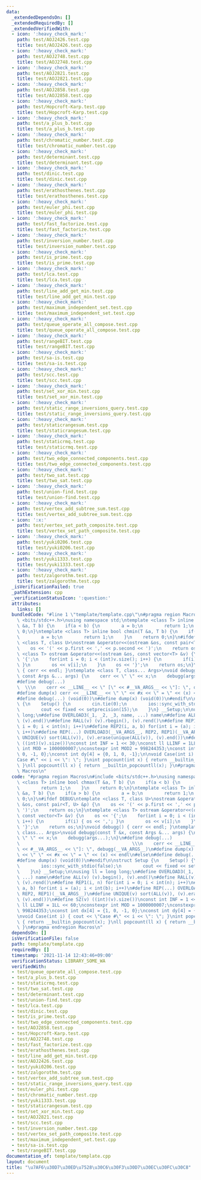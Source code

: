 ```yaml
---
data:
  _extendedDependsOn: []
  _extendedRequiredBy: []
  _extendedVerifiedWith:
  - icon: ':heavy_check_mark:'
    path: test/AOJ2426.test.cpp
    title: test/AOJ2426.test.cpp
  - icon: ':heavy_check_mark:'
    path: test/AOJ2748.test.cpp
    title: test/AOJ2748.test.cpp
  - icon: ':heavy_check_mark:'
    path: test/AOJ2821.test.cpp
    title: test/AOJ2821.test.cpp
  - icon: ':heavy_check_mark:'
    path: test/AOJ2858.test.cpp
    title: test/AOJ2858.test.cpp
  - icon: ':heavy_check_mark:'
    path: test/Hopcroft-Karp.test.cpp
    title: test/Hopcroft-Karp.test.cpp
  - icon: ':heavy_check_mark:'
    path: test/a_plus_b.test.cpp
    title: test/a_plus_b.test.cpp
  - icon: ':heavy_check_mark:'
    path: test/chromatic_number.test.cpp
    title: test/chromatic_number.test.cpp
  - icon: ':heavy_check_mark:'
    path: test/determinant.test.cpp
    title: test/determinant.test.cpp
  - icon: ':heavy_check_mark:'
    path: test/dinic.test.cpp
    title: test/dinic.test.cpp
  - icon: ':heavy_check_mark:'
    path: test/erathosthenes.test.cpp
    title: test/erathosthenes.test.cpp
  - icon: ':heavy_check_mark:'
    path: test/euler_phi.test.cpp
    title: test/euler_phi.test.cpp
  - icon: ':heavy_check_mark:'
    path: test/fast_factorize.test.cpp
    title: test/fast_factorize.test.cpp
  - icon: ':heavy_check_mark:'
    path: test/inversion_number.test.cpp
    title: test/inversion_number.test.cpp
  - icon: ':heavy_check_mark:'
    path: test/is_prime.test.cpp
    title: test/is_prime.test.cpp
  - icon: ':heavy_check_mark:'
    path: test/lca.test.cpp
    title: test/lca.test.cpp
  - icon: ':heavy_check_mark:'
    path: test/line_add_get_min.test.cpp
    title: test/line_add_get_min.test.cpp
  - icon: ':heavy_check_mark:'
    path: test/maximum_independent_set.test.cpp
    title: test/maximum_independent_set.test.cpp
  - icon: ':heavy_check_mark:'
    path: test/queue_operate_all_compose.test.cpp
    title: test/queue_operate_all_compose.test.cpp
  - icon: ':heavy_check_mark:'
    path: test/rangeBIT.test.cpp
    title: test/rangeBIT.test.cpp
  - icon: ':heavy_check_mark:'
    path: test/sa-is.test.cpp
    title: test/sa-is.test.cpp
  - icon: ':heavy_check_mark:'
    path: test/scc.test.cpp
    title: test/scc.test.cpp
  - icon: ':heavy_check_mark:'
    path: test/set_xor_min.test.cpp
    title: test/set_xor_min.test.cpp
  - icon: ':heavy_check_mark:'
    path: test/static_range_inversions_query.test.cpp
    title: test/static_range_inversions_query.test.cpp
  - icon: ':heavy_check_mark:'
    path: test/staticrangesum.test.cpp
    title: test/staticrangesum.test.cpp
  - icon: ':heavy_check_mark:'
    path: test/staticrmq.test.cpp
    title: test/staticrmq.test.cpp
  - icon: ':heavy_check_mark:'
    path: test/two_edge_connected_components.test.cpp
    title: test/two_edge_connected_components.test.cpp
  - icon: ':heavy_check_mark:'
    path: test/two_sat.test.cpp
    title: test/two_sat.test.cpp
  - icon: ':heavy_check_mark:'
    path: test/union-find.test.cpp
    title: test/union-find.test.cpp
  - icon: ':heavy_check_mark:'
    path: test/vertex_add_subtree_sum.test.cpp
    title: test/vertex_add_subtree_sum.test.cpp
  - icon: ':x:'
    path: test/vertex_set_path_composite.test.cpp
    title: test/vertex_set_path_composite.test.cpp
  - icon: ':heavy_check_mark:'
    path: test/yuki0206.test.cpp
    title: test/yuki0206.test.cpp
  - icon: ':heavy_check_mark:'
    path: test/yuki1333.test.cpp
    title: test/yuki1333.test.cpp
  - icon: ':heavy_check_mark:'
    path: test/zalgorothm.test.cpp
    title: test/zalgorothm.test.cpp
  _isVerificationFailed: true
  _pathExtension: cpp
  _verificationStatusIcon: ':question:'
  attributes:
    links: []
  bundledCode: "#line 1 \"template/template.cpp\"\n#pragma region Macros\n#include\
    \ <bits/stdc++.h>\nusing namespace std;\ntemplate <class T> inline bool chmax(T\
    \ &a, T b) {\n    if(a < b) {\n        a = b;\n        return 1;\n    }\n    return\
    \ 0;\n}\ntemplate <class T> inline bool chmin(T &a, T b) {\n    if(a > b) {\n\
    \        a = b;\n        return 1;\n    }\n    return 0;\n}\n#ifdef DEBUG\ntemplate\
    \ <class T, class U>\nostream &operator<<(ostream &os, const pair<T, U> &p) {\n\
    \    os << '(' << p.first << ',' << p.second << ')';\n    return os;\n}\ntemplate\
    \ <class T> ostream &operator<<(ostream &os, const vector<T> &v) {\n    os <<\
    \ '{';\n    for(int i = 0; i < (int)v.size(); i++) {\n        if(i) { os << ',';\
    \ }\n        os << v[i];\n    }\n    os << '}';\n    return os;\n}\nvoid debugg()\
    \ { cerr << endl; }\ntemplate <class T, class... Args>\nvoid debugg(const T &x,\
    \ const Args &... args) {\n    cerr << \" \" << x;\n    debugg(args...);\n}\n\
    #define debug(...)                                                           \
    \  \\\n    cerr << __LINE__ << \" [\" << #__VA_ARGS__ << \"]: \", debugg(__VA_ARGS__)\n\
    #define dump(x) cerr << __LINE__ << \" \" << #x << \" = \" << (x) << endl\n#else\n\
    #define debug(...) (void(0))\n#define dump(x) (void(0))\n#endif\n\nstruct Setup\
    \ {\n    Setup() {\n        cin.tie(0);\n        ios::sync_with_stdio(false);\n\
    \        cout << fixed << setprecision(15);\n    }\n} __Setup;\n\nusing ll = long\
    \ long;\n#define OVERLOAD3(_1, _2, _3, name, ...) name\n#define ALL(v) (v).begin(),\
    \ (v).end()\n#define RALL(v) (v).rbegin(), (v).rend()\n#define REP1(i, n) for(int\
    \ i = 0; i < int(n); i++)\n#define REP2(i, a, b) for(int i = (a); i < int(b);\
    \ i++)\n#define REP(...) OVERLOAD3(__VA_ARGS__, REP2, REP1)(__VA_ARGS__)\n#define\
    \ UNIQUE(v) sort(ALL(v)), (v).erase(unique(ALL(v)), (v).end())\n#define SZ(v)\
    \ ((int)(v).size())\nconst int INF = 1 << 30;\nconst ll LLINF = 1LL << 60;\nconstexpr\
    \ int MOD = 1000000007;\nconstexpr int MOD2 = 998244353;\nconst int dx[4] = {1,\
    \ 0, -1, 0};\nconst int dy[4] = {0, 1, 0, -1};\n\nvoid Case(int i) { cout << \"\
    Case #\" << i << \": \"; }\nint popcount(int x) { return __builtin_popcount(x);\
    \ }\nll popcount(ll x) { return __builtin_popcountll(x); }\n#pragma endregion\
    \ Macros\n"
  code: "#pragma region Macros\n#include <bits/stdc++.h>\nusing namespace std;\ntemplate\
    \ <class T> inline bool chmax(T &a, T b) {\n    if(a < b) {\n        a = b;\n\
    \        return 1;\n    }\n    return 0;\n}\ntemplate <class T> inline bool chmin(T\
    \ &a, T b) {\n    if(a > b) {\n        a = b;\n        return 1;\n    }\n    return\
    \ 0;\n}\n#ifdef DEBUG\ntemplate <class T, class U>\nostream &operator<<(ostream\
    \ &os, const pair<T, U> &p) {\n    os << '(' << p.first << ',' << p.second <<\
    \ ')';\n    return os;\n}\ntemplate <class T> ostream &operator<<(ostream &os,\
    \ const vector<T> &v) {\n    os << '{';\n    for(int i = 0; i < (int)v.size();\
    \ i++) {\n        if(i) { os << ','; }\n        os << v[i];\n    }\n    os <<\
    \ '}';\n    return os;\n}\nvoid debugg() { cerr << endl; }\ntemplate <class T,\
    \ class... Args>\nvoid debugg(const T &x, const Args &... args) {\n    cerr <<\
    \ \" \" << x;\n    debugg(args...);\n}\n#define debug(...)                   \
    \                                          \\\n    cerr << __LINE__ << \" [\"\
    \ << #__VA_ARGS__ << \"]: \", debugg(__VA_ARGS__)\n#define dump(x) cerr << __LINE__\
    \ << \" \" << #x << \" = \" << (x) << endl\n#else\n#define debug(...) (void(0))\n\
    #define dump(x) (void(0))\n#endif\n\nstruct Setup {\n    Setup() {\n        cin.tie(0);\n\
    \        ios::sync_with_stdio(false);\n        cout << fixed << setprecision(15);\n\
    \    }\n} __Setup;\n\nusing ll = long long;\n#define OVERLOAD3(_1, _2, _3, name,\
    \ ...) name\n#define ALL(v) (v).begin(), (v).end()\n#define RALL(v) (v).rbegin(),\
    \ (v).rend()\n#define REP1(i, n) for(int i = 0; i < int(n); i++)\n#define REP2(i,\
    \ a, b) for(int i = (a); i < int(b); i++)\n#define REP(...) OVERLOAD3(__VA_ARGS__,\
    \ REP2, REP1)(__VA_ARGS__)\n#define UNIQUE(v) sort(ALL(v)), (v).erase(unique(ALL(v)),\
    \ (v).end())\n#define SZ(v) ((int)(v).size())\nconst int INF = 1 << 30;\nconst\
    \ ll LLINF = 1LL << 60;\nconstexpr int MOD = 1000000007;\nconstexpr int MOD2 =\
    \ 998244353;\nconst int dx[4] = {1, 0, -1, 0};\nconst int dy[4] = {0, 1, 0, -1};\n\
    \nvoid Case(int i) { cout << \"Case #\" << i << \": \"; }\nint popcount(int x)\
    \ { return __builtin_popcount(x); }\nll popcount(ll x) { return __builtin_popcountll(x);\
    \ }\n#pragma endregion Macros\n"
  dependsOn: []
  isVerificationFile: false
  path: template/template.cpp
  requiredBy: []
  timestamp: '2021-11-14 12:43:46+09:00'
  verificationStatus: LIBRARY_SOME_WA
  verifiedWith:
  - test/queue_operate_all_compose.test.cpp
  - test/a_plus_b.test.cpp
  - test/staticrmq.test.cpp
  - test/two_sat.test.cpp
  - test/determinant.test.cpp
  - test/union-find.test.cpp
  - test/lca.test.cpp
  - test/dinic.test.cpp
  - test/is_prime.test.cpp
  - test/two_edge_connected_components.test.cpp
  - test/AOJ2858.test.cpp
  - test/Hopcroft-Karp.test.cpp
  - test/AOJ2748.test.cpp
  - test/fast_factorize.test.cpp
  - test/erathosthenes.test.cpp
  - test/line_add_get_min.test.cpp
  - test/AOJ2426.test.cpp
  - test/yuki0206.test.cpp
  - test/zalgorothm.test.cpp
  - test/vertex_add_subtree_sum.test.cpp
  - test/static_range_inversions_query.test.cpp
  - test/euler_phi.test.cpp
  - test/chromatic_number.test.cpp
  - test/yuki1333.test.cpp
  - test/staticrangesum.test.cpp
  - test/set_xor_min.test.cpp
  - test/AOJ2821.test.cpp
  - test/scc.test.cpp
  - test/inversion_number.test.cpp
  - test/vertex_set_path_composite.test.cpp
  - test/maximum_independent_set.test.cpp
  - test/sa-is.test.cpp
  - test/rangeBIT.test.cpp
documentation_of: template/template.cpp
layout: document
title: "\u7AF6\u30D7\u30ED\u7528\u30C6\u30F3\u30D7\u30EC\u30FC\u30C8"
---
```

